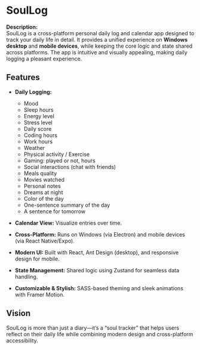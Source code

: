 # SoulLog

**Description:**  
SoulLog is a cross-platform personal daily log and calendar app designed to track your daily life in detail. It provides a unified experience on **Windows desktop** and **mobile devices**, while keeping the core logic and state shared across platforms. The app is intuitive and visually appealing, making daily logging a pleasant experience.

## Features

-   **Daily Logging:**

    -   Mood
    -   Sleep hours
    -   Energy level
    -   Stress level
    -   Daily score
    -   Coding hours
    -   Work hours
    -   Weather
    -   Physical activity / Exercise
    -   Gaming: played or not, hours
    -   Social interactions (chat with friends)
    -   Meals quality
    -   Movies watched
    -   Personal notes
    -   Dreams at night
    -   Color of the day
    -   One-sentence summary of the day
    -   A sentence for tomorrow

-   **Calendar View:** Visualize entries over time.

-   **Cross-Platform:** Runs on Windows (via Electron) and mobile devices (via React Native/Expo).

-   **Modern UI:** Built with React, Ant Design (desktop), and responsive design for mobile.

-   **State Management:** Shared logic using Zustand for seamless data handling.

-   **Customizable & Stylish:** SASS-based theming and sleek animations with Framer Motion.

## Vision

SoulLog is more than just a diary—it’s a “soul tracker” that helps users reflect on their daily life while combining modern design and cross-platform accessibility.
